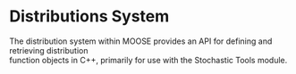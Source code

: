 # Distributions System
The distribution system within MOOSE provides an API for defining and retrieving distribution  
function objects in C++, primarily for use with the Stochastic Tools module.
